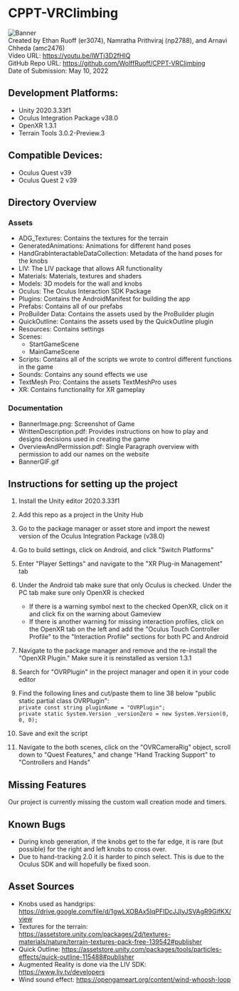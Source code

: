 # CPPT-VRClimbing
![Banner](./Documentation/BannerGIF.gif) <br/>
Created by Ethan Ruoff (er3074), Namratha Prithviraj (np2788), and Arnavi Chheda (amc2476)  <br/>
Video URL: https://youtu.be/lWTj3D2fHIQ <br/>
GitHub Repo URL: https://github.com/WolffRuoff/CPPT-VRClimbing <br/>
Date of Submission: May 10, 2022<br/>

## Development Platforms: 
- Unity 2020.3.33f1
- Oculus Integration Package v38.0
- OpenXR 1.3.1
- Terrain Tools 3.0.2-Preview.3

## Compatible Devices:
- Oculus Quest v39
- Oculus Quest 2 v39

## Directory Overview
### Assets
- ADG_Textures: Contains the textures for the terrain
- GeneratedAnimations: Animations for different hand poses
- HandGrabInteractableDataCollection: Metadata of the hand poses for the knobs
- LIV: The LIV package that allows AR functionality
- Materials: Materials, textures and shaders
- Models: 3D models for the wall and knobs
- Oculus: The Oculus Interaction SDK Package
- Plugins: Contains the AndroidManifest for building the app
- Prefabs: Contains all of our prefabs
- ProBuilder Data: Contains the assets used by the ProBuilder plugin
- QuickOutline: Contains the assets used by the QuickOutline plugin
- Resources: Contains settings
- Scenes:
    - StartGameScene
    - MainGameScene
- Scripts: Contains all of the scripts we wrote to control different functions in the game
- Sounds: Contains any sound effects we use
- TextMesh Pro: Contains the assets TextMeshPro uses
- XR: Contains functionality for XR gameplay

### Documentation
- BannerImage.png: Screenshot of Game
- WrittenDescription.pdf: Provides instructions on how to play and designs decisions used in creating the game
- OverviewAndPermission.pdf: Single Paragraph overview with permission to add our names on the website
- BannerGIF.gif

## Instructions for setting up the project
1. Install the Unity editor 2020.3.33f1
2. Add this repo as a project in the Unity Hub
3. Go to the package manager or asset store and import the newest version of the Oculus Integration Package (v38.0)
4. Go to build settings, click on Android, and click "Switch Platforms"
5. Enter "Player Settings" and navigate to the "XR Plug-in Management" tab
6. Under the Android tab make sure that only Oculus is checked. Under the PC tab make sure only OpenXR is checked
    - If there is a warning symbol next to the checked OpenXR, click on it and click fix on the warning about Gameview
    - If there is another warning for missing interaction profiles, click on the OpenXR tab on the left and add the "Oculus Touch Controller Profile" to the "Interaction Profile" sections for both PC and Android
7. Navigate to the package manager and remove and the re-install the "OpenXR Plugin." Make sure it is reinstalled as version 1.3.1
8. Search for "OVRPlugin" in the project manager and open it in your code editor
9. Find the following lines and cut/paste them to line 38 below "public static partial class OVRPlugin": <br/>
`private const string pluginName = "OVRPlugin";` <br/>
`private static System.Version _versionZero = new System.Version(0, 0, 0);`<br/>

10. Save and exit the script
11. Navigate to the both scenes, click on the "OVRCameraRig" object, scroll down to "Quest Features," and change "Hand Tracking Support" to "Controllers and Hands"

## Missing Features
Our project is currently missing the custom wall creation mode and timers.

## Known Bugs
- During knob generation, if the knobs get to the far edge, it is rare (but possible) for the right and left knobs to cross over.
- Due to hand-tracking 2.0 it is harder to pinch select. This is due to the Oculus SDK and will hopefully be fixed soon.

## Asset Sources
- Knobs used as handgrips: https://drive.google.com/file/d/1gwLXOBAx5IqPFIDcJJIyJSVAgR9GifKX/view
- Textures for the terrain: https://assetstore.unity.com/packages/2d/textures-materials/nature/terrain-textures-pack-free-139542#publisher
- Quick Outline: https://assetstore.unity.com/packages/tools/particles-effects/quick-outline-115488#publisher
- Augmented Reality is done via the LIV SDK: https://www.liv.tv/developers
- Wind sound effect: https://opengameart.org/content/wind-whoosh-loop